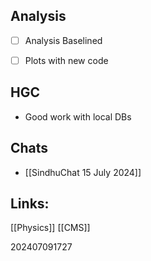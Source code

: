 ## Analysis
- [ ] Analysis Baselined 
- [ ] Plots with new code 


## HGC 
- Good work with local DBs



## Chats 
- [[SindhuChat 15 July 2024]]


## Links: 

[[Physics]]
[[CMS]]


202407091727
